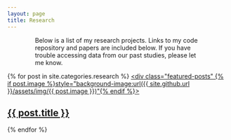 ```yaml
---
layout: page
title: Research
---
```

<div style="width: 75%; margin: auto">
Below is a list of my research projects. Links to my code repository and papers are included below. If you have trouble accessing data from our past studies, please let me know.
</div>

{% for post in site.categories.research %}
  <a href="{{ site.github.url }}{{ post.url }}">
    <div class="featured-posts" {% if post.image %}style="background-image:url({{ site.github.url }}/assets/img/{{ post.image }})"{% endif %}>
      <h2><span>{{ post.title }}</span></h2>
    </div>
  </a>
{% endfor %}

